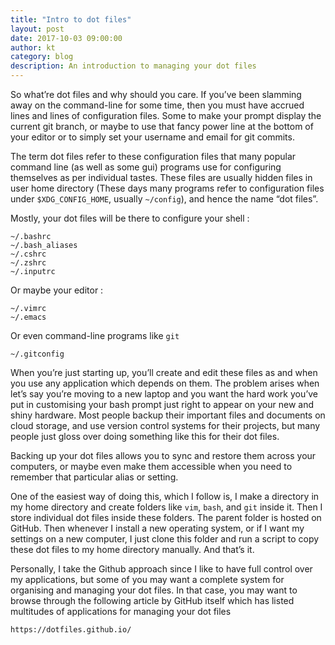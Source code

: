 ```yaml
---
title: "Intro to dot files"
layout: post
date: 2017-10-03 09:00:00
author: kt
category: blog
description: An introduction to managing your dot files
---
```


So what’re dot files and why should you care. If you’ve been slamming away on
the command-line for some time, then you must have accrued lines and lines of
configuration files. Some to make your prompt display the current git branch, or
maybe to use that fancy power line at the bottom of your editor or to simply set
your username and email for git commits.

The term dot files refer to these configuration files that many popular command
line (as well as some gui) programs use for configuring themselves as per
individual tastes. These files are usually hidden files in user home directory
(These days many programs refer to configuration files under `$XDG_CONFIG_HOME`,
usually `~/config`), and hence the name “dot files”.

Mostly, your dot files will be there to configure your shell :

    ~/.bashrc
    ~/.bash_aliases
    ~/.cshrc
    ~/.zshrc
    ~/.inputrc

Or maybe your editor :

    ~/.vimrc
    ~/.emacs

Or even command-line programs like `git`

    ~/.gitconfig

When you’re just starting up, you’ll create and edit these files as and when you
use any application which depends on them. The problem arises when let’s say
you’re moving to a new laptop and you want the hard work you’ve put in
customising your bash prompt just right to appear on your new and shiny
hardware. Most people backup their important files and documents on cloud
storage, and use version control systems for their projects, but many people
just gloss over doing something like this for their dot files.

Backing up your dot files allows you to sync and restore them across your
computers, or maybe even make them accessible when you need to remember that
particular alias or setting.

One of the easiest way of doing this, which I follow is, I make a directory in
my home directory and create folders like `vim`, `bash`, and `git` inside it.
Then I store individual dot files inside these folders. The parent folder is
hosted on GitHub. Then whenever I install a new operating system, or if I want
my settings on a new computer, I just clone this folder and run a script to copy
these dot files to my home directory manually. And that’s it.

Personally, I take the Github approach since I like to have full control over my
applications, but some of you may want a complete system for organising and
managing your dot files. In that case, you may want to browse through the
following article by GitHub itself which has listed multitudes of applications
for managing your dot files

    https://dotfiles.github.io/
